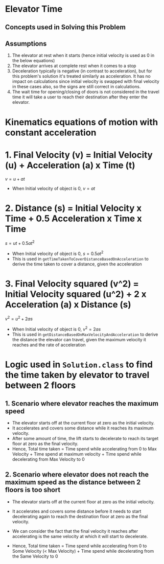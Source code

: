 # Elevator Time

## Concepts used in Solving this Problem

## Assumptions
1. The elevator at rest when it starts (hence initial velocity is used as 0 in the below equations)
2. The elevator arrives at complete rest when it comes to a stop
3. Deceleration typically is negative (in contrast to acceleration), but for this problem's solution it's treated similarly as acceleration. It has no impact on calculations since initial velocity is swapped with final velocity in these cases also, so the signs are still correct in calculations.
4. The wait time for opening/closing of doors is not considered in the travel time it will take a user to reach their destination after they enter the elevator.

# Kinematics equations of motion with constant acceleration 
# 1. Final Velocity (v) = Initial Velocity (u) + Acceleration (a) x Time (t)
$v = u + at$
- When Initial velocity of object is 0, $v = at$

# 2. Distance (s) = Initial Velocity x Time + 0.5 Acceleration x Time x Time
$s = ut + 0.5at^2$
- When Initial velocity of object is 0, $s = 0.5at^2$
- This is used in ```getTimeTakenToCoverDistanceBasedOnAcceleration``` to derive the time taken to cover a distance, given the acceleration

# 3. Final Velocity squared (v^2) = Initial Velocity squared (u^2) + 2 x Acceleration (a) x Distance (s)
$v^2 = u^2 + 2as$
- When Initial velocity of object is 0, $v^2 = 2as$
- This is used in ```getDistanceBasedOnMaxVelocityAndAcceleration``` to derive the distance the elevator can travel, given the maximum velocity it reaches and the rate of acceleration

# Logic used in ```Solution.class``` to find the time taken by elevator to travel between 2 floors
## 1. Scenario where elevator reaches the maximum speed
- The elevator starts off at the current floor at zero as the initial velocity. 
- It accelerates and covers some distance while it reaches its maximum velocity.
- After some amount of time, the lift starts to decelerate to reach its target floor at zero as the final velocity.
- Hence, Total time taken = Time spend while accelerating from 0 to Max Velocity + Time spend at maximum velocity + Time spend while decelerating from Max Velocity to 0
## 2. Scenario where elevator does not reach the maximum speed as the distance between 2 floors is too short
- The elevator starts off at the current floor at zero as the initial velocity.
- It accelerates and covers some distance before it needs to start decelerating again to reach the destination floor at zero as the final velocity.  
- We can consider the fact that the final velocity it reaches after accelerating is the same velocity at which it will start to decelerate.

- Hence, Total time taken = Time spend while accelerating from 0 to Some Velocity (< Max Velocity) + Time spend while decelerating from the Same Velocity to 0